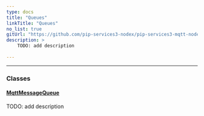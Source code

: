 ```yaml
---
type: docs
title: "Queues"
linkTitle: "Queues"
no_list: true
gitUrl: "https://github.com/pip-services3-nodex/pip-services3-mqtt-nodex"
description: >
    TODO: add description
    
---
```

---

<div class="module-body"> 

### Classes

#### [MqttMessageQueue](mqtt_message_queue)
TODO: add description

</div>
